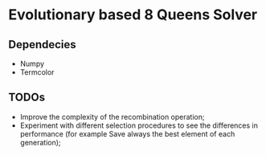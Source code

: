 # Evolutionary based 8 Queens Solver

## Dependecies
- Numpy
- Termcolor

## TODOs
* Improve the complexity of the recombination operation;
* Experiment with different selection procedures to see the differences in performance (for example Save always the best element of each generation);


